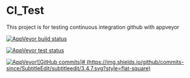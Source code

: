 # CI_Test

This project is for testing continuous integration github with appveyor

[![AppVeyor build status](https://ci.appveyor.com/api/projects/status/m1en1lxsjviqiqwk/branch/master?svg=true)](https://ci.appveyor.com/project/valkidy/ci-test/branch/master)

[![AppVeyor test status](https://ci.appveyor.com/api/projects/status/github/valkidy/CI_Test?branch=master&svg=true)](https://ci.appveyor.com/project/valkidy/CI_Test/branch/master)

[![AppVeyor](https://img.shields.io/appveyor/ci/gruntjs/grunt.svg?style=flat-square)]()[![GitHub commits]# (https://img.shields.io/github/commits-since/SubtitleEdit/subtitleedit/3.4.7.svg?style=flat-square)]()

